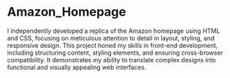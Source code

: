# Amazon_Homepage
I independently developed a replica of the Amazon homepage using HTML and CSS, focusing on meticulous
attention to detail in layout, styling, and responsive design. This project honed my skills in front-end
development, including structuring content, styling elements, and ensuring cross-browser compatibility. It
demonstrates my ability to translate complex designs into functional and visually appealing web interfaces.
